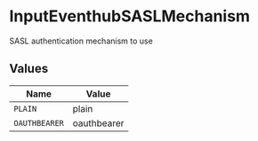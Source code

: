# InputEventhubSASLMechanism

SASL authentication mechanism to use


## Values

| Name          | Value         |
| ------------- | ------------- |
| `PLAIN`       | plain         |
| `OAUTHBEARER` | oauthbearer   |